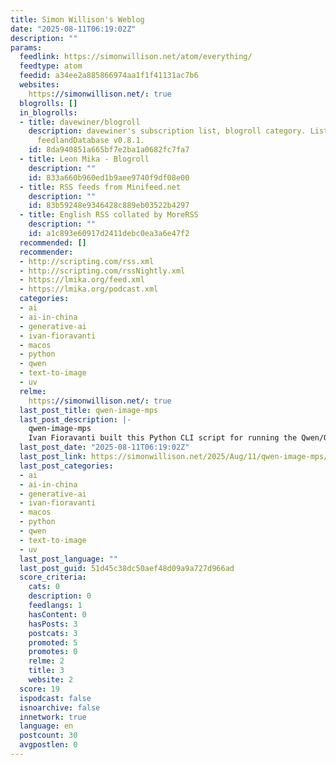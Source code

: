 ```yaml
---
title: Simon Willison's Weblog
date: "2025-08-11T06:19:02Z"
description: ""
params:
  feedlink: https://simonwillison.net/atom/everything/
  feedtype: atom
  feedid: a34ee2a885866974aa1f1f41131ac7b6
  websites:
    https://simonwillison.net/: true
  blogrolls: []
  in_blogrolls:
  - title: davewiner/blogroll
    description: davewiner's subscription list, blogroll category. List created by
      feedlandDatabase v0.8.1.
    id: 8da940851a665bf7e2ba1a0682fc7fa7
  - title: Leon Mika - Blogroll
    description: ""
    id: 833a660b960ed1b9aee9740f9df08e00
  - title: RSS feeds from Minifeed.net
    description: ""
    id: 83b59248e9346428c889eb03522b4297
  - title: English RSS collated by MoreRSS
    description: ""
    id: a1c893e60917d2411debc0ea3a6e47f2
  recommended: []
  recommender:
  - http://scripting.com/rss.xml
  - http://scripting.com/rssNightly.xml
  - https://lmika.org/feed.xml
  - https://lmika.org/podcast.xml
  categories:
  - ai
  - ai-in-china
  - generative-ai
  - ivan-fioravanti
  - macos
  - python
  - qwen
  - text-to-image
  - uv
  relme:
    https://simonwillison.net/: true
  last_post_title: qwen-image-mps
  last_post_description: |-
    qwen-image-mps
    Ivan Fioravanti built this Python CLI script for running the Qwen/Qwen-Image image generation model on an Apple silicon Mac, optionally using the Qwen-Image-Lightning LoRA to
  last_post_date: "2025-08-11T06:19:02Z"
  last_post_link: https://simonwillison.net/2025/Aug/11/qwen-image-mps/
  last_post_categories:
  - ai
  - ai-in-china
  - generative-ai
  - ivan-fioravanti
  - macos
  - python
  - qwen
  - text-to-image
  - uv
  last_post_language: ""
  last_post_guid: 51d45c38dc50aef48d09a9a727d966ad
  score_criteria:
    cats: 0
    description: 0
    feedlangs: 1
    hasContent: 0
    hasPosts: 3
    postcats: 3
    promoted: 5
    promotes: 0
    relme: 2
    title: 3
    website: 2
  score: 19
  ispodcast: false
  isnoarchive: false
  innetwork: true
  language: en
  postcount: 30
  avgpostlen: 0
---
```

